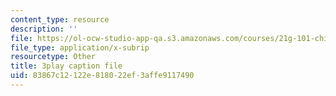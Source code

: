 ```yaml
---
content_type: resource
description: ''
file: https://ol-ocw-studio-app-qa.s3.amazonaws.com/courses/21g-101-chinese-i-regular-fall-2014/83867c12122e818022ef3affe9117490_pVJ6E-jUeb0.srt
file_type: application/x-subrip
resourcetype: Other
title: 3play caption file
uid: 83867c12-122e-8180-22ef-3affe9117490
---
```

